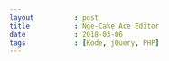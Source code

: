 ```yaml
---
layout          : post
title           : Nge-Cake Ace Editor 
date            : 2018-03-06
tags            : [Kode, jQuery, PHP]
---
```


<script src="https://gist.github.com/nadymain/71dbb27e4d877709e4daa24ac749d0f0.js"></script>
